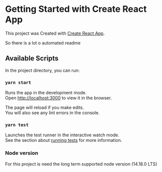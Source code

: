 # Getting Started with Create React App

This project was Created with [Create React App](https://github.com/facebook/create-react-app).

So there is a lot o automated readme

## Available Scripts

In the project directory, you can run:

### `yarn start`

Runs the app in the development mode.\
Open [http://localhost:3000](http://localhost:3000) to view it in the browser.

The page will reload if you make edits.\
You will also see any lint errors in the console.

### `yarn test`

Launches the test runner in the interactive watch mode.\
See the section about [running tests](https://facebook.github.io/create-react-app/docs/running-tests) for more information.

### Node version

For this project is need the long term supported node version (14.18.0 LTS)
